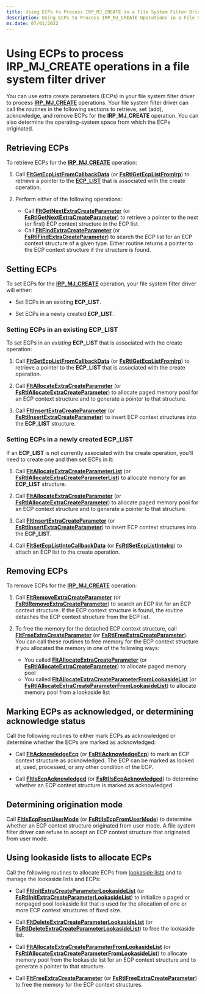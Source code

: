 ```yaml
---
title: Using ECPs to Process IRP_MJ_CREATE in a File System Filter Driver
description: Using ECPs to Process IRP_MJ_CREATE Operations in a File System Filter Driver
ms.date: 07/01/2022
---
```


# Using ECPs to process IRP_MJ_CREATE operations in a file system filter driver

You can use extra create parameters (ECPs) in your file system filter driver to process [**IRP_MJ_CREATE**](./irp-mj-create.md) operations. Your file system filter driver can call the routines in the following sections to retrieve, set (add), acknowledge, and remove ECPs for the **IRP_MJ_CREATE** operation. You can also determine the operating-system space from which the ECPs originated.

## Retrieving ECPs

To retrieve ECPs for the [**IRP_MJ_CREATE**](./irp-mj-create.md) operation:

1. Call [**FltGetEcpListFromCallbackData**](/windows-hardware/drivers/ddi/fltkernel/nf-fltkernel-fltgetecplistfromcallbackdata) (or [**FsRtlGetEcpListFromIrp**](/windows-hardware/drivers/ddi/ntifs/nf-ntifs-fsrtlgetecplistfromirp)) to retrieve a pointer to the [**ECP_LIST**](introduction-to-extra-create-parameters.md) that is associated with the create operation.

2. Perform either of the following operations:
    - Call [**FltGetNextExtraCreateParameter**](/windows-hardware/drivers/ddi/fltkernel/nf-fltkernel-fltgetnextextracreateparameter) (or [**FsRtlGetNextExtraCreateParameter**](/windows-hardware/drivers/ddi/ntifs/nf-ntifs-fsrtlgetnextextracreateparameter)) to retrieve a pointer to the next (or first) ECP context structure in the ECP list.
    - Call [**FltFindExtraCreateParameter**](/windows-hardware/drivers/ddi/fltkernel/nf-fltkernel-fltfindextracreateparameter) (or [**FsRtlFindExtraCreateParameter**](/windows-hardware/drivers/ddi/ntifs/nf-ntifs-fsrtlfindextracreateparameter)) to search the ECP list for an ECP context structure of a given type. Either routine returns a pointer to the ECP context structure if the structure is found.

## Setting ECPs

To set ECPs for the [**IRP_MJ_CREATE**](./irp-mj-create.md) operation, your file system filter driver will either:

- Set ECPs in an existing **ECP_LIST**.

- Set ECPs in a newly created **ECP_LIST**.

### Setting ECPs in an existing ECP_LIST

To set ECPs in an *existing* **ECP_LIST** that is associated with the create operation:

1. Call [**FltGetEcpListFromCallbackData**](/windows-hardware/drivers/ddi/fltkernel/nf-fltkernel-fltgetecplistfromcallbackdata) (or [**FsRtlGetEcpListFromIrp**](/windows-hardware/drivers/ddi/ntifs/nf-ntifs-fsrtlgetecplistfromirp)) to retrieve a pointer to the **ECP_LIST** that is associated with the create operation.

2. Call [**FltAllocateExtraCreateParameter**](/windows-hardware/drivers/ddi/fltkernel/nf-fltkernel-fltallocateextracreateparameter) (or [**FsRtlAllocateExtraCreateParameter**](/windows-hardware/drivers/ddi/ntifs/nf-ntifs-fsrtlallocateextracreateparameter)) to allocate paged memory pool for an ECP context structure and to generate a pointer to that structure.

3. Call [**FltInsertExtraCreateParameter**](/windows-hardware/drivers/ddi/fltkernel/nf-fltkernel-fltinsertextracreateparameter) (or [**FsRtlInsertExtraCreateParameter**](/windows-hardware/drivers/ddi/ntifs/nf-ntifs-fsrtlinsertextracreateparameter)) to insert ECP context structures into the **ECP_LIST** structure.

### Setting ECPs in a newly created ECP_LIST

If an **ECP_LIST** is not currently associated with the create operation, you'll need to create one and then set ECPs in it:

1. Call [**FltAllocateExtraCreateParameterList**](/windows-hardware/drivers/ddi/fltkernel/nf-fltkernel-fltallocateextracreateparameterlist) (or [**FsRtlAllocateExtraCreateParameterList**](/windows-hardware/drivers/ddi/ntifs/nf-ntifs-fsrtlallocateextracreateparameterlist)) to allocate memory for an **ECP_LIST** structure.

2. Call [**FltAllocateExtraCreateParameter**](/windows-hardware/drivers/ddi/fltkernel/nf-fltkernel-fltallocateextracreateparameter) (or [**FsRtlAllocateExtraCreateParameter**](/windows-hardware/drivers/ddi/ntifs/nf-ntifs-fsrtlallocateextracreateparameter)) to allocate paged memory pool for an ECP context structure and to generate a pointer to that structure.

3. Call [**FltInsertExtraCreateParameter**](/windows-hardware/drivers/ddi/fltkernel/nf-fltkernel-fltinsertextracreateparameter) (or [**FsRtlInsertExtraCreateParameter**](/windows-hardware/drivers/ddi/ntifs/nf-ntifs-fsrtlinsertextracreateparameter)) to insert ECP context structures into the **ECP_LIST**.

4. Call [**FltSetEcpListIntoCallbackData**](/windows-hardware/drivers/ddi/fltkernel/nf-fltkernel-fltsetecplistintocallbackdata) (or [**FsRtlSetEcpListIntoIrp**](/windows-hardware/drivers/ddi/ntifs/nf-ntifs-fsrtlsetecplistintoirp)) to attach an ECP list to the create operation.

## Removing ECPs

To remove ECPs for the [**IRP_MJ_CREATE**](./irp-mj-create.md) operation:

1. Call [**FltRemoveExtraCreateParameter**](/windows-hardware/drivers/ddi/fltkernel/nf-fltkernel-fltremoveextracreateparameter) (or [**FsRtlRemoveExtraCreateParameter**](/windows-hardware/drivers/ddi/ntifs/nf-ntifs-fsrtlremoveextracreateparameter)) to search an ECP list for an ECP context structure. If the ECP context structure is found, the routine detaches the ECP context structure from the ECP list.

2. To free the memory for the detached ECP context structure, call [**FltFreeExtraCreateParameter**](/windows-hardware/drivers/ddi/fltkernel/nf-fltkernel-fltfreeextracreateparameter) (or [**FsRtlFreeExtraCreateParameter**](/windows-hardware/drivers/ddi/ntifs/nf-ntifs-fsrtlfreeextracreateparameter)). You can call these routines to free memory for the ECP context structure if you allocated the memory in one of the following ways:

    - You called [**FltAllocateExtraCreateParameter**](/windows-hardware/drivers/ddi/fltkernel/nf-fltkernel-fltallocateextracreateparameter) (or [**FsRtlAllocateExtraCreateParameter**](/windows-hardware/drivers/ddi/ntifs/nf-ntifs-fsrtlallocateextracreateparameter)) to allocate paged memory pool
    - You called [**FltAllocateExtraCreateParameterFromLookasideList**](/windows-hardware/drivers/ddi/fltkernel/nf-fltkernel-fltallocateextracreateparameterfromlookasidelist) (or [**FsRtlAllocateExtraCreateParameterFromLookasideList**](/windows-hardware/drivers/ddi/ntifs/nf-ntifs-fsrtlallocateextracreateparameterfromlookasidelist)) to allocate memory pool from a lookaside list

## Marking ECPs as acknowledged, or determining acknowledge status

Call the following routines to either mark ECPs as acknowledged or determine whether the ECPs are marked as acknowledged:

- Call [**FltAcknowledgeEcp**](/windows-hardware/drivers/ddi/fltkernel/nf-fltkernel-fltacknowledgeecp) (or [**FsRtlAcknowledgeEcp**](/windows-hardware/drivers/ddi/ntifs/nf-ntifs-fsrtlacknowledgeecp)) to mark an ECP context structure as acknowledged. The ECP can be marked as looked at, used, processed, or any other condition of the ECP.

- Call [**FltIsEcpAcknowledged**](/windows-hardware/drivers/ddi/fltkernel/nf-fltkernel-fltisecpacknowledged) (or [**FsRtlIsEcpAcknowledged**](/windows-hardware/drivers/ddi/ntifs/nf-ntifs-fsrtlisecpacknowledged)) to determine whether an ECP context structure is marked as acknowledged.

## Determining origination mode

Call [**FltIsEcpFromUserMode**](/windows-hardware/drivers/ddi/fltkernel/nf-fltkernel-fltisecpfromusermode) (or [**FsRtlIsEcpFromUserMode**](/windows-hardware/drivers/ddi/ntifs/nf-ntifs-fsrtlisecpfromusermode)) to determine whether an ECP context structure originated from user mode. A file system filter driver can refuse to accept an ECP context structure that originated from user mode.

## Using lookaside lists to allocate ECPs

Call the following routines to allocate ECPs from [lookaside lists](../kernel/using-lookaside-lists.md) and to manage the lookaside lists and ECPs:

- Call [**FltInitExtraCreateParameterLookasideList**](/windows-hardware/drivers/ddi/fltkernel/nf-fltkernel-fltinitextracreateparameterlookasidelist) (or [**FsRtlInitExtraCreateParameterLookasideList**](/windows-hardware/drivers/ddi/ntifs/nf-ntifs-fsrtlinitextracreateparameterlookasidelist)) to initialize a paged or nonpaged pool lookaside list that is used for the allocation of one or more ECP context structures of fixed size.

- Call [**FltDeleteExtraCreateParameterLookasideList**](/windows-hardware/drivers/ddi/fltkernel/nf-fltkernel-fltdeleteextracreateparameterlookasidelist) (or [**FsRtlDeleteExtraCreateParameterLookasideList**](/windows-hardware/drivers/ddi/ntifs/nf-ntifs-fsrtldeleteextracreateparameterlookasidelist)) to free the lookaside list.

- Call [**FltAllocateExtraCreateParameterFromLookasideList**](/windows-hardware/drivers/ddi/fltkernel/nf-fltkernel-fltallocateextracreateparameterfromlookasidelist) (or [**FsRtlAllocateExtraCreateParameterFromLookasideList**](/windows-hardware/drivers/ddi/ntifs/nf-ntifs-fsrtlallocateextracreateparameterfromlookasidelist)) to allocate memory pool from the lookaside list for an ECP context structure and to generate a pointer to that structure.

- Call [**FltFreeExtraCreateParameter**](/windows-hardware/drivers/ddi/fltkernel/nf-fltkernel-fltfreeextracreateparameter) (or [**FsRtlFreeExtraCreateParameter**](/windows-hardware/drivers/ddi/ntifs/nf-ntifs-fsrtlfreeextracreateparameter)) to free the memory for the ECP context structures.
